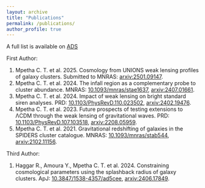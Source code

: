 ```yaml
---
layout: archive
title: "Publications"
permalink: /publications/
author_profile: true
---
```


A full list is available on [ADS](https://ui.adsabs.harvard.edu/search/fq=%7B!type%3Daqp%20v%3D%24fq_database%7D&fq_database=(database%3Aastronomy%20OR%20database%3Aphysics)&q=%20author%3A%22Mpetha%2C%20C%22&sort=date%20desc%2C%20bibcode%20desc&p_=0)


First Author:

  1. Mpetha C. T. et al. 2025. Cosmology from UNIONS weak lensing profiles of galaxy clusters. Submitted to MNRAS: [arxiv:2501.09147](https://arxiv.org/abs/2501.09147).
  2. Mpetha C. T. et al. 2024. The infall region as a complementary probe to cluster abundance. MNRAS: [10.1093/mnras/stae1637](https://doi.org/10.1093/mnras/stae1637), [arxiv:2407.01661](https://arxiv.org/abs/2407.01661).
  3. Mpetha C. T. et al. 2024. Impact of weak lensing on bright standard siren analyses. PRD: [10.1103/PhysRevD.110.023502](https://doi.org/10.1103/PhysRevD.110.023502), [arxiv:2402.19476](https://arxiv.org/abs/2402.19476).
  4. Mpetha C. T. et al. 2023. Future prospects of testing extensions to ΛCDM through the weak lensing of gravitational waves. PRD: [10.1103/PhysRevD.107.103518](https://doi.org/10.1103/PhysRevD.107.103518), [arxiv:2208.05959](https://arxiv.org/abs/2208.05959).
  5. Mpetha C. T. et al. 2021. Gravitational redshifting of galaxies in the SPIDERS cluster catalogue. MNRAS: [10.1093/mnras/stab544](https://doi.org/10.1093/mnras/stab544), [arxiv:2102.11156](https://arxiv.org/abs/2102.11156).


Third Author:

  1. Haggar R., Amoura Y., Mpetha C. T. et al. 2024. Constraining cosmological parameters using the splashback radius of galaxy clusters. ApJ: [10.3847/1538-4357/ad5cee](https://doi.org/10.3847/1538-4357/ad5cee), [arxiv:2406.17849](https://arxiv.org/abs/2406.17849).

  
